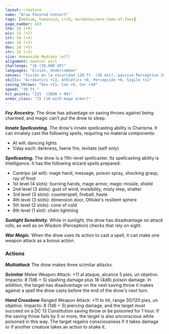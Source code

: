```yaml
---
layout: creature
name: "Drow Favored Consort"
tags: [medium, humanoid, cr18, mordenkainens-tome-of-foes]
page_number: 183
cha: 18 (+4)
wis: 15 (+2)
int: 18 (+4)
con: 16 (+3)
dex: 20 (+5)
str: 15 (+2)
size: Humanoide Mediano (elf)
alignment: neutral evil
challenge: "18 (20,000 XP)"
languages: "Elvish, Undercommon"
senses: "Visión en la oscuridad 120 ft. (36 mts), passive Perception 18"
skills: "Acrobatics +11, Athletics +8, Percepción +8, Sigilo +11"
saving_throws: "Des +11, Con +9, Car +10"
speed: "30 ft."
hit_points: "225  (30d8 + 90)"
armor_class: "15 (18 with mage armor)"
---
```


***Fey Ancestry.*** The drow has advantage on saving throws against being charmed, and magic can't put the drow to sleep.

***Innate Spellcasting.*** The drow's innate spellcasting ability is Charisma. It can innately cast the following spells, requiring no material components:
* At will: dancing lights
* 1/day each: darkness, faerie fire, levitate (self only)

***Spellcasting.*** The drow is a 11th-level spellcaster. Its spellcasting ability is Intelligence. It has the following wizard spells prepared:
* Cantrips (at will): mage hand, message, poison spray, shocking grasp, ray of frost
* 1st level (4 slots): burning hands, mage armor, magic missile, shield
* 2nd level (3 slots): gust of wind, invisibility, misty step, shatter
* 3rd level (3 slots): counterspell, fireball, haste
* 4th level (3 slots): dimension door, Otiluke's resilient sphere
* 5th level (2 slots): cone of cold
* 6th level (1 slot): chain lightning

***Sunlight Sensitivity.*** While in sunlight, the drow has disadvantage on attack rolls, as well as on Wisdom (Perception) checks that rely on sight.

***War Magic.*** When the drow uses its action to cast a spell, it can make one weapon attack as a bonus action.

### Actions

***Multiattack*** The drow makes three scimitar attacks.

***Scimitar*** Melee Weapon Attack: +11 al ataque, alcance 5 pies, un objetivo. Impacto: 8 (1d6 + 5) slashing damage plus 18 (4d8) poison damage. In addition, the target has disadvantage on the next saving throw it makes against a spell the drow casts before the end of the drow's next turn.

***Hand Crossbow*** Ranged Weapon Attack: +11 to hit, range 30/120 pies, un objetivo. Impacto: 8 (1d6 + 5) piercing damage, and the target must succeed on a DC 13 Constitution saving throw or be poisoned for 1 hour. If the saving throw fails by 5 or more, the target is also unconscious while poisoned in this way. The target regains consciousness if it takes damage or if another creature takes an action to shake it.